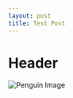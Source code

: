 ```yaml
---
layout: post
title: Test Post
---
```


# Header 

![Penguin Image](https://www.gettyimages.com/detail/photo/three-king-penguins-royalty-free-image/dv528036?adppopup=true)
